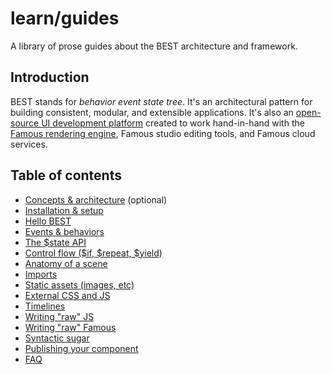 # learn/guides

A library of prose guides about the BEST architecture and framework.

## Introduction

BEST stands for _behavior_ _event_ _state_ _tree_. It's an architectural pattern for building consistent, modular, and extensible applications. It's also an [open-source UI development platform](https://github.famo.us/framework) created to work hand-in-hand with the [Famous rendering engine](http://famous.org), Famous studio editing tools, and Famous cloud services.

## Table of contents

* [Concepts &amp; architecture](architecture.md) (optional)
* [Installation &amp; setup](setup.md)
* [Hello BEST](hello-best.md)
* [Events &amp; behaviors](events-behaviors.md)
* [The $state API](state-manager.md)
* [Control flow ($if, $repeat, $yield)](control-flow.md)
* [Anatomy of a scene](anatomy.md)
* [Imports](imports.md)
* [Static assets (images, etc)](static-assets.md)
* [External CSS and JS](includes.md)
* [Timelines](timelines.md)
* [Writing "raw" JS](raw-code.md)
* [Writing "raw" Famous](raw-famous.md)
* [Syntactic sugar](sugar.md)
* [Publishing your component](publishing.md)
* [FAQ](faq.md)
